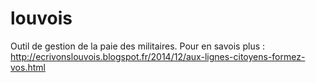 louvois
=======

Outil de gestion de la paie des militaires.
Pour en savois plus :
http://ecrivonslouvois.blogspot.fr/2014/12/aux-lignes-citoyens-formez-vos.html
